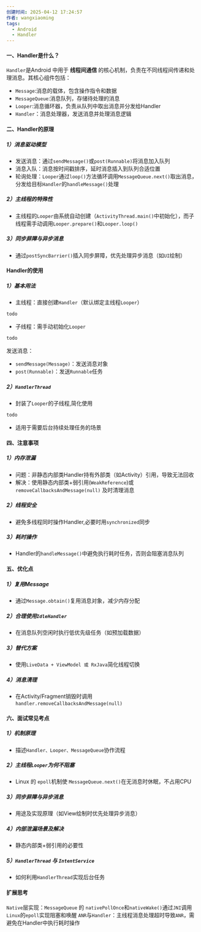 ```yaml
---
创建时间: 2025-04-12 17:24:57
作者: wangxiaoming
tags:
  - Android
  - Handler
---
```

#### 一、Handler是什么？
`Handler`是Android 中用于 **线程间通信** 的核心机制，负责在不同线程间传递和处理消息。其核心组件包括：
- `Message`:消息的载体，包含操作指令和数据
- `MessageQueue`:消息队列，存储待处理的消息
- `Looper`:消息循环器，负责从队列中取出消息并分发给Handler
- `Handler`：消息处理器，发送消息并处理消息逻辑

#### 二、Handler的原理
##### 1）消息驱动模型
- 发送消息：通过`sendMessage()`或`post(Runnable)`将消息加入队列
- 消息入队：消息按时间戳排序，延时消息插入到队列合适位置
- 轮询处理：`Looper`通过`loop()`方法循环调用`MessageQueue.next()`取出消息，分发给目标`Handler`的`handleMessage()`处理
##### 2）主线程的特殊性
- 主线程的`Looper`由系统自动创建（`ActivityThread.main()`中初始化），而子线程需手动调用`Looper.prepare()`和`Looper.loop()`
##### 3）同步屏障与异步消息
- 通过`postSyncBarrier()`插入同步屏障，优先处理异步消息（如`UI`绘制）

#### Handler的使用
##### 1）基本用法
- 主线程：直接创建`Handler`（默认绑定主线程`Looper`）
```java
todo
```
- 子线程：需手动初始化`Looper`
```java
todo
```
发送消息：
- `sendMessage(Message)`：发送消息对象
- `post(Runnable)`：发送`Runnable`任务

##### 2）`HandlerThread`
- 封装了`Looper`的子线程,简化使用
```java
todo
```
- 适用于需要后台持续处理任务的场景

#### 四、注意事项
##### 1）内存泄漏
- 问题：非静态内部类Handler持有外部类（如Activity）引用，导致无法回收
- 解决：使用静态内部类+弱引用(`WeakReference`)或`removeCallbacksAndMessage(null)` 及时清理消息
##### 2）线程安全
- 避免多线程同时操作Handler,必要时用`synchronized`同步
##### 3）耗时操作
- Handler的`handleMessage()`中避免执行耗时任务，否则会阻塞消息队列

#### 五、优化点
##### 1）复用Message
- 通过`Message.obtain()`复用消息对象，减少内存分配
##### 2）合理使用`IdleHandler`
- 在消息队列空闲时执行低优先级任务（如预加载数据）
##### 3）替代方案
- 使用`LiveData + ViewModel 或 RxJava`简化线程切换
##### 4）消息清理
- 在Activity/Fragment销毁时调用 `handler.removeCallbacksAndMessage(null)`

#### 六、面试常见考点
##### 1）机制原理
- 描述`Handler、Looper、MessageQueue`协作流程
##### 2）主线程`Looper`为何不阻塞
- Linux 的 `epoll`机制使 `MessageQueue.next()`在无消息时休眠，不占用CPU
##### 3）同步屏障与异步消息
- 用途及实现原理（如View绘制时优先处理异步消息）
##### 4）内部泄漏场景及解决
- 静态内部类+弱引用的必要性
##### 5）`HandlerThread` 与 `IntentService`
- 如何利用`HandlerThread`实现后台任务
#### 扩展思考
`Native`层实现：`MessageQueue` 的 `nativePollOnce`和`nativeWake()`通过`JNI`调用`Linux`的`epoll`实现阻塞和唤醒
`ANR`与`Handler`：主线程消息处理超时导致`ANR`，需避免在Handler中执行耗时操作